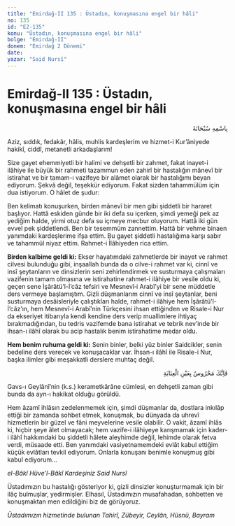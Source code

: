 ```yaml
---
title: "Emirdağ-II 135 : Üstadın, konuşmasına engel bir hâli"
no: 135
id: "E2-135"
konu: "Üstadın, konuşmasına engel bir hâli"
bolge: "Emirdağ-II"
donem: "Emirdağ 2 Dönemi"
date: 
yazar: "Said Nursî"
---
```


# Emirdağ-II 135 : Üstadın, konuşmasına engel bir hâli

<p class="arabic" dir="rtl" title="Meal: “Her türlü noksan sıfatlardan yüce olan Allah’ın adıyla.”">بِاسْمِهِ سُبْحَانَهُ</p>

Aziz, sıddık, fedakâr, hâlis, muhlis kardeşlerim ve hizmet-i Kur’âniyede hakikî, ciddî, metanetli arkadaşlarım!

Size gayet ehemmiyetli bir halimi ve dehşetli bir zahmet, fakat inayet-i ilâhiye ile büyük bir rahmeti tazammun eden zahirî bir hastalığın mânevî bir istirahat ve bir tamam-ı vazifeye bir alâmet olarak bir hastalığımı beyan ediyorum. Şekvâ değil, teşekkür ediyorum. Fakat sizden tahammülüm için dua istiyorum. O hâlet de şudur:

Ben kelimatı konuşurken, birden mânevî bir men gibi şiddetli bir hararet başlıyor. Hattâ eskiden günde bir iki defa su içerken, şimdi yemeği pek az yediğim halde, yirmi otuz defa su içmeye mecbur oluyorum. Hattâ iki gün evvel pek şiddetlendi. Ben bir tesemmüm zannettim. Hattâ bir vehme binaen yanımdaki kardeşlerime ifşa ettim. Bu gayet şiddetli hastalığıma karşı sabır ve tahammül niyaz ettim. Rahmet-i İlâhiyeden rica ettim.

**Birden kalbime geldi ki:** Ekser hayatımdaki zahmetlerde bir inayet ve rahmet cilvesi bulunduğu gibi, inşaallah bunda da o cilve-i rahmet var ki, cinnî ve insî şeytanların ve dinsizlerin seni zehirlendirmek ve susturmaya çalışmaları vazifenin tamam olmasına ve istirahatine rahmet-i ilâhiye bir vesile oldu ki, geçen sene İşârâtü’l-İ’câz tefsiri ve Mesnevî‑i Arabî’yi bir sene müddetle ders vermeye başlamıştım. Gizli düşmanlarım cinnî ve insî şeytanlar, beni susturmaya desâisleriyle çalıştıkları halde, rahmet-i ilâhiye hem İşârâtü’l-İ’câz’ın, hem Mesnevî-i Arabî’nin Türkçesini ihsan ettiğinden ve Risale-i Nur da ekseriyet itibarıyla kendi kendine ders verip muallimlere ihtiyaç bırakmadığından, bu tedris vazifemde bana istirahat ve tebrik nev’inde bir ihsan-ı ilâhî olarak bu acip hastalık benim istirahatime medar oldu.

**Hem benim ruhuma geldi ki:** Senin binler, belki yüz binler Saidcikler, senin bedeline ders verecek ve konuşacaklar var. İhsan-ı ilâhî ile Risale-i Nur, başka ilimler gibi meşakkatli derslere muhtaç değil.

<p class="arabic" dir="rtl" title="Meal: “Muhakkak ki sen, inâyet gözüyle gözetilip korunmaktasın.”">فَاِنَّكَ مَحْرُوسٌ بِعَيْنِ الْعِنَايَةِ</p>

Gavs-ı Geylânî’nin (k.s.) kerametkârâne cümlesi, en dehşetli zaman gibi bunda da ayn-ı hakikat olduğu görüldü.

Hem âzamî ihlâsın zedelenmemek için, şimdi düşmanlar da, dostlara inkılâp ettiği bir zamanda sohbet etmek, konuşmak, bu dünyada da uhrevî hizmetlerin bir güzel ve fâni meyvelerine vesile olabilir. O vakit, âzamî ihlâs ki, hiçbir şeye âlet olmayacak; hem vazife-i ilâhiyeye karışmamak için kader-i ilâhî hakkımdaki bu şiddetli hâlete aleyhimde değil, lehimde olarak fetva verdi, müsaade etti. Ben yanımdaki vasiyetnamemdeki evlât kabul ettiğim küçük evlâtları tevkil ediyorum. Onlarla konuşanı benimle konuşmuş gibi kabul ediyorum...

*el-Bâkî Hüve’l-Bâkî*
*Kardeşiniz*
*Said Nursî*

Üstadımızın bu hastalığı gösteriyor ki, gizli dinsizler konuşturmamak için bir ilâç bulmuşlar, yedirmişler. Elhasıl, Üstadımızın musafahadan, sohbetten ve konuşmaktan men edildiğini biz de görüyoruz.

*Üstadımızın hizmetinde bulunan*
*Tahirî, Zübeyir, Ceylân, Hüsnü, Bayram*
